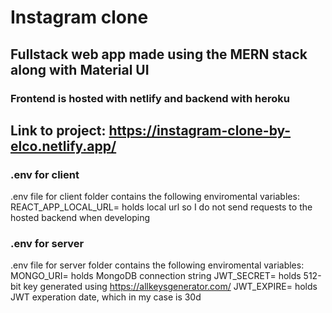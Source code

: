 # Instagram clone

## Fullstack web app made using the MERN stack along with Material UI

### Frontend is hosted with netlify and backend with heroku

## Link to project: https://instagram-clone-by-elco.netlify.app/

### .env for client

.env file for client folder contains the following enviromental variables:
REACT_APP_LOCAL_URL= holds local url so I do not send requests to the hosted backend when developing

### .env for server

.env file for server folder contains the following enviromental variables:
MONGO_URI= holds MongoDB connection string
JWT_SECRET= holds 512-bit key generated using https://allkeysgenerator.com/
JWT_EXPIRE= holds JWT experation date, which in my case is 30d
